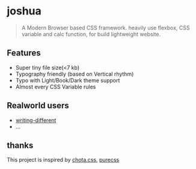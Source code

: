 # joshua

> A Modern Browser based CSS framework. heavily use flexbox, CSS variable and calc function, for build lightweight website.

## Features

* Super tiny file size(<7 kb)
* Typography friendly (based on Vertical rhythm)
* Typo with Light/Book/Dark theme support
* Almost every CSS Variable rules

## Realworld users

* [writing-different](//writing-different.com)
* ...

## thanks

This project is inspired by [chota.css](https://jenil.github.io/chota/), [purecss](https://purecss.io/)


